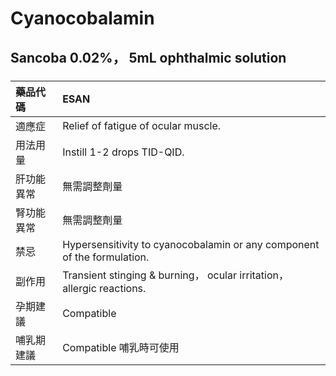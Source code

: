 # Cyanocobalamin

## Sancoba 0.02%， 5mL ophthalmic solution

##### 

| 藥品代碼   | ESAN                                                                    |
|:-----------|:------------------------------------------------------------------------|
| 適應症     | Relief of fatigue of ocular muscle.                                     |
| 用法用量   | Instill 1-2 drops TID-QID.                                              |
| 肝功能異常 | 無需調整劑量                                                            |
| 腎功能異常 | 無需調整劑量                                                            |
| 禁忌       | Hypersensitivity to cyanocobalamin or any component of the formulation. |
| 副作用     | Transient stinging & burning， ocular irritation， allergic reactions.  |
| 孕期建議   | Compatible                                                              |
| 哺乳期建議 | Compatible 哺乳時可使用                                                 |

